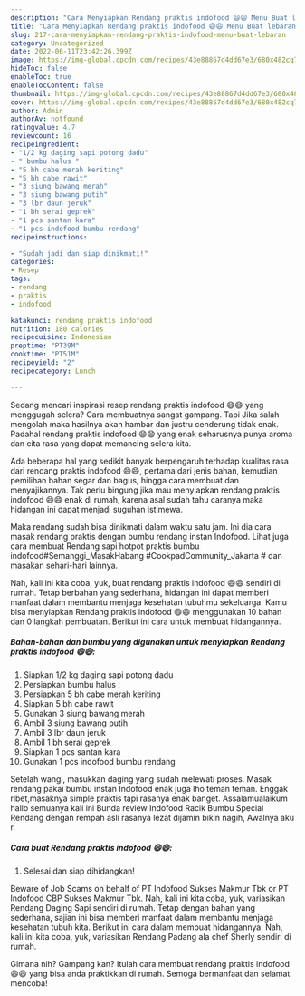 ```yaml
---
description: "Cara Menyiapkan Rendang praktis indofood 😄😄 Menu Buat lebaran"
title: "Cara Menyiapkan Rendang praktis indofood 😄😄 Menu Buat lebaran"
slug: 217-cara-menyiapkan-rendang-praktis-indofood-menu-buat-lebaran
category: Uncategorized
date: 2022-06-11T23:42:26.399Z
image: https://img-global.cpcdn.com/recipes/43e88867d4dd67e3/680x482cq70/rendang-praktis-indofood-foto-resep-utama.jpg
hideToc: false
enableToc: true
enableTocContent: false
thumbnail: https://img-global.cpcdn.com/recipes/43e88867d4dd67e3/680x482cq70/rendang-praktis-indofood-foto-resep-utama.jpg
cover: https://img-global.cpcdn.com/recipes/43e88867d4dd67e3/680x482cq70/rendang-praktis-indofood-foto-resep-utama.jpg
author: Admin
authorAv: notfound
ratingvalue: 4.7
reviewcount: 16
recipeingredient:
- "1/2 kg daging sapi potong dadu"
- " bumbu halus "
- "5 bh cabe merah keriting"
- "5 bh cabe rawit"
- "3 siung bawang merah"
- "3 siung bawang putih"
- "3 lbr daun jeruk"
- "1 bh serai geprek"
- "1 pcs santan kara"
- "1 pcs indofood bumbu rendang"
recipeinstructions:

- "Sudah jadi dan siap dinikmati!"
categories:
- Resep
tags:
- rendang
- praktis
- indofood

katakunci: rendang praktis indofood 
nutrition: 180 calories
recipecuisine: Indonesian
preptime: "PT39M"
cooktime: "PT51M"
recipeyield: "2"
recipecategory: Lunch

---
```



Sedang mencari inspirasi resep rendang praktis indofood 😄😄 yang menggugah selera? Cara membuatnya sangat gampang. Tapi Jika salah mengolah maka hasilnya akan hambar dan justru cenderung tidak enak. Padahal rendang praktis indofood 😄😄 yang enak seharusnya punya aroma dan cita rasa yang dapat memancing selera kita.


Ada beberapa hal yang sedikit banyak berpengaruh terhadap kualitas rasa dari rendang praktis indofood 😄😄, pertama dari jenis bahan, kemudian pemilihan bahan segar dan bagus, hingga cara membuat dan menyajikannya. Tak perlu bingung jika mau menyiapkan rendang praktis indofood 😄😄 enak di rumah, karena asal sudah tahu caranya maka hidangan ini dapat menjadi suguhan istimewa.

Maka rendang sudah bisa dinikmati dalam waktu satu jam. Ini dia cara masak rendang praktis dengan bumbu rendang instan Indofood. Lihat juga cara membuat Rendang sapi hotpot praktis bumbu indofood#Semanggi_MasakHabang #CookpadCommunity_Jakarta # dan masakan sehari-hari lainnya.


Nah, kali ini kita coba, yuk, buat rendang praktis indofood 😄😄 sendiri di rumah. Tetap berbahan yang sederhana, hidangan ini dapat memberi manfaat dalam membantu menjaga kesehatan tubuhmu sekeluarga. Kamu bisa menyiapkan Rendang praktis indofood 😄😄 menggunakan 10 bahan dan 0 langkah pembuatan. Berikut ini cara untuk membuat hidangannya.

<!--inarticleads1-->

##### Bahan-bahan dan bumbu yang digunakan untuk menyiapkan Rendang praktis indofood 😄😄:

1. Siapkan 1/2 kg daging sapi potong dadu
1. Persiapkan  bumbu halus :
1. Persiapkan 5 bh cabe merah keriting
1. Siapkan 5 bh cabe rawit
1. Gunakan 3 siung bawang merah
1. Ambil 3 siung bawang putih
1. Ambil 3 lbr daun jeruk
1. Ambil 1 bh serai geprek
1. Siapkan 1 pcs santan kara
1. Gunakan 1 pcs indofood bumbu rendang


Setelah wangi, masukkan daging yang sudah melewati proses. Masak rendang pakai bumbu instan Indofood enak juga lho teman teman. Enggak ribet,masaknya simple praktis tapi rasanya enak banget. Assalamualaikum hallo semuanya kali ini Bunda review Indofood Racik Bumbu Special Rendang dengan rempah asli rasanya lezat dijamin bikin nagih, Awalnya aku r. 

<!--inarticleads2-->

##### Cara buat Rendang praktis indofood 😄😄:


1. Selesai dan siap dihidangkan!

Beware of Job Scams on behalf of PT Indofood Sukses Makmur Tbk or PT Indofood CBP Sukses Makmur Tbk. Nah, kali ini kita coba, yuk, variasikan Rendang Daging Sapi sendiri di rumah. Tetap dengan bahan yang sederhana, sajian ini bisa memberi manfaat dalam membantu menjaga kesehatan tubuh kita. Berikut ini cara dalam membuat hidangannya. Nah, kali ini kita coba, yuk, variasikan Rendang Padang ala chef Sherly sendiri di rumah. 

Gimana nih? Gampang kan? Itulah cara membuat rendang praktis indofood 😄😄 yang bisa anda praktikkan di rumah. Semoga bermanfaat dan selamat mencoba!
